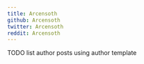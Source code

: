 ```yaml
---
title: Arcensoth
github: Arcensoth
twitter: Arcensoth
reddit: Arcensoth
---
```


TODO list author posts using author template
